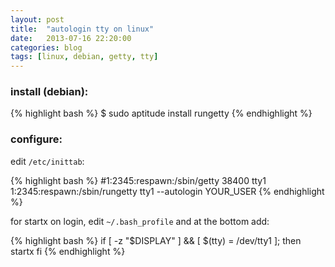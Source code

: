 ```yaml
---
layout: post
title:  "autologin tty on linux"
date:   2013-07-16 22:20:00
categories: blog
tags: [linux, debian, getty, tty]
---
```


### install (debian):

{% highlight bash %}
$ sudo aptitude install rungetty
{% endhighlight %}

### configure:

edit `/etc/inittab`:

{% highlight bash %}
#1:2345:respawn:/sbin/getty 38400 tty1
1:2345:respawn:/sbin/rungetty tty1 --autologin YOUR_USER
{% endhighlight %}

for startx on login, edit `~/.bash_profile` and at the bottom add:

{% highlight bash %}
if [ -z "$DISPLAY" ] && [ $(tty) = /dev/tty1 ]; then
	startx
fi
{% endhighlight %}
